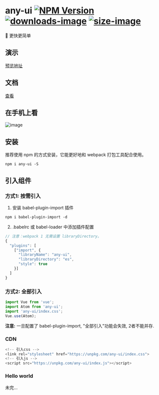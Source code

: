 # any-ui [![NPM Version][npm-image]][npm-url] [![downloads-image]][downloads-url] [![size-image]][size-url]
:whale:    更快更简单

[size-url]: https://bundlephobia.com/result?p=vue-atom-ui
[size-image]: https://badgen.net/bundlephobia/minzip/vue-atom-ui

[npm-image]: https://img.shields.io/npm/v/vue-atom-ui.svg
[npm-url]: https://npmjs.org/package/vue-atom-ui

[downloads-image]: https://img.shields.io/npm/dd/vue-atom-ui.svg
[downloads-url]: https://npmjs.org/package/vue-atom-ui


## 演示
[预览地址](https://any86.github.io/any-ui/#/index)

## 文档

[查看](https://any86.github.io/any-ui/)

## 在手机上看

![image](https://user-images.githubusercontent.com/8264787/34904356-3395a8d2-f87f-11e7-85f4-7ae1a94fc587.png)


## 安装

推荐使用 npm 的方式安装，它能更好地和 webpack 打包工具配合使用。
```shell
npm i any-ui -S
```

## 引入组件

### 方式1: 按需引入

1. 安装 babel-plugin-import 插件
```shell
npm i babel-plugin-import -d
```

2. .babelrc 或 babel-loader 中添加插件配置
```javascript
// 注意：webpack 1 无需设置 libraryDirectory。
{
  "plugins": [
    ["import", {
      "libraryName": "any-ui",
      "libraryDirectory": "es",
      "style": true
    }]
  ]
}
```

### 方式2: 全部引入
```javascript
import Vue from 'vue';
import Atom from 'any-ui';
import 'any-ui/index.css';
Vue.use(Atom);
```

**注意:** 一旦配置了 babel-plugin-import, "全部引入"功能会失效, 2者不能并存.

### CDN
```javascript
<!-- 引入css -->
<link rel="stylesheet" href="https://unpkg.com/any-ui/index.css">
<!-- 引入js -->
<script src="https://unpkg.com/any-ui/index.js"></script>
```

### Hello world
未完...

